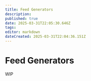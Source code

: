 ```yaml
---
title: Feed Generators
description: 
published: true
date: 2025-03-31T22:05:30.646Z
tags: 
editor: markdown
dateCreated: 2025-03-31T22:04:36.151Z
---
```


# Feed Generators
WIP